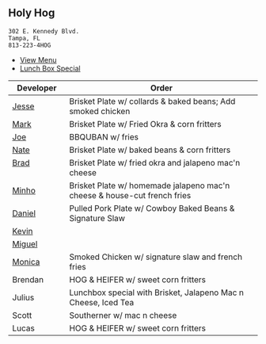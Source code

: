 
## Holy Hog

```
302 E. Kennedy Blvd.
Tampa, FL
813-223-4HOG
```

* [View Menu](https://www.holyhogbbq.com/menu/)
* [Lunch Box Special](http://www.holyhogbbq.com/bbq-lunch-box-special/)

Developer     | Order
--------------|---------------------
[Jesse](https://github.com/jessecurry)              | Brisket Plate w/ collards & baked beans; Add smoked chicken
[Mark](http://github.com/mark-smithtb)              | Brisket Plate w/ Fried Okra & corn fritters
[Joe](https://github.com/Montchat)                  | BBQUBAN w/ fries
[Nate](https://github.com/thunemn)                  | Brisket Plate w/ baked beans & corn fritters
[Brad](https://github.com/bself)                    | Brisket Plate w/ fried okra and jalapeno mac'n cheese
[Minho](https://github.com/minhochoi)               | Brisket Plate w/ homemade jalapeno mac'n cheese & house-cut french fries
[Daniel](https://github.come/dtartaglia)            | Pulled Pork Plate w/ Cowboy Baked Beans & Signature Slaw
[Kevin]()                                           | 
[Miguel](https://github.com/MiguelBrito1086)        | 
[Monica]()                                          | Smoked Chicken w/ signature slaw and french fries
Brendan                                             | HOG & HEIFER w/ sweet corn fritters 
Julius                                              | Lunchbox special with Brisket, Jalapeno Mac n Cheese, Iced Tea
Scott                                               | Southerner w/ mac n cheese 
Lucas                                               | HOG & HEIFER w/ sweet corn fritters
